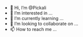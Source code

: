 - 👋 Hi, I’m @Pickali
- 👀 I’m interested in ...
- 🌱 I’m currently learning ...
- 💞️ I’m looking to collaborate on ...
- 📫 How to reach me ...

<!---
Pickali/Pickali is a ✨ special ✨ repository because its `README.md` (this file) appears on your GitHub profile.
You can click the Preview link to take a look at your changes.
--->

